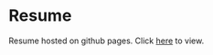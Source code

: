 # Resume

Resume hosted on github pages. Click [here](https://github.com/SadashayKanungo/Resume/Resume.pdf) to view.
